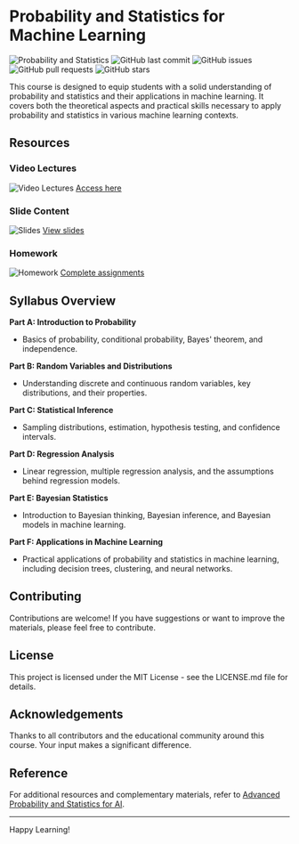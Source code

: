 # Probability and Statistics for Machine Learning

![Probability and Statistics](https://img.shields.io/badge/Probability%20and%20Statistics-ML-blue.svg)
![GitHub last commit](https://img.shields.io/github/last-commit/MJAHMADEE/MachineLearning2024PS)
![GitHub issues](https://img.shields.io/github/issues/MJAHMADEE/MachineLearning2024PS)
![GitHub pull requests](https://img.shields.io/github/issues-pr/MJAHMADEE/MachineLearning2024PS)
![GitHub stars](https://img.shields.io/github/stars/MJAHMADEE/MachineLearning2024PS?style=social)

This course is designed to equip students with a solid understanding of probability and statistics and their applications in machine learning. It covers both the theoretical aspects and practical skills necessary to apply probability and statistics in various machine learning contexts.

## Resources

### Video Lectures
![Video Lectures](https://img.shields.io/badge/Videos-Accessible-green.svg) [Access here](https://drive.google.com/drive/folders/1YJwcZ8Fn_nfzJhOBoXgdQ7jIHeU8ZdT4?usp=sharing)

### Slide Content
![Slides](https://img.shields.io/badge/Slides-Download-blue.svg) [View slides](https://drive.google.com/drive/folders/1wYNultwvqkhGFCJ1d4G9GeSdceVpIG7Z?usp=sharing)

### Homework
![Homework](https://img.shields.io/badge/Homework-Complete-red.svg) [Complete assignments](https://drive.google.com/drive/folders/1BekirJjXgBqGyhHF1tDj4sxfaO6POkZq?usp=sharing)

## Syllabus Overview

**Part A: Introduction to Probability**
- Basics of probability, conditional probability, Bayes' theorem, and independence.

**Part B: Random Variables and Distributions**
- Understanding discrete and continuous random variables, key distributions, and their properties.

**Part C: Statistical Inference**
- Sampling distributions, estimation, hypothesis testing, and confidence intervals.

**Part D: Regression Analysis**
- Linear regression, multiple regression analysis, and the assumptions behind regression models.

**Part E: Bayesian Statistics**
- Introduction to Bayesian thinking, Bayesian inference, and Bayesian models in machine learning.

**Part F: Applications in Machine Learning**
- Practical applications of probability and statistics in machine learning, including decision trees, clustering, and neural networks.

## Contributing
Contributions are welcome! If you have suggestions or want to improve the materials, please feel free to contribute.

## License
This project is licensed under the MIT License - see the LICENSE.md file for details.

## Acknowledgements
Thanks to all contributors and the educational community around this course. Your input makes a significant difference.

## Reference
For additional resources and complementary materials, refer to [Advanced Probability and Statistics for AI](https://github.com/Ardawanism).

---

Happy Learning!
